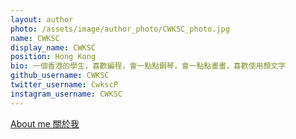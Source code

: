```yaml
---
layout: author
photo: /assets/image/author_photo/CWKSC_photo.jpg
name: CWKSC
display_name: CWKSC
position: Hong Kong
bio: 一個香港的學生，喜歡編程，會一點點鋼琴，會一點點畫畫，喜歡使用顏文字
github_username: CWKSC
twitter_username: CwkscP
instagram_username: CWKSC
---
```


[About me 關於我](https://cwksc.github.io/about_me/)